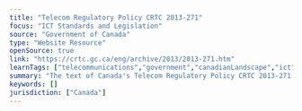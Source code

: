 ```yaml
---
title: "Telecom Regulatory Policy CRTC 2013-271"
focus: "ICT Standards and Legislation"
source: "Government of Canada"
type: "Website Resource"
openSource: true
link: "https://crtc.gc.ca/eng/archive/2013/2013-271.htm"
learnTags: ["telecommunications","government","canadianLandscape","ict","regulation"]
summary: "The text of Canada's Telecom Regulatory Policy CRTC 2013-271."
keywords: []
jurisdiction: ["Canada"]
---
```


